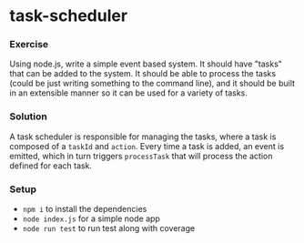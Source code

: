 # task-scheduler

### Exercise

Using node.js, write a simple event based system. It should have "tasks" that can be added to the system. It should be able to process the tasks (could be just writing something to the command line), and it should be built in an extensible manner so it can be used for a variety of tasks.


### Solution

A task scheduler is responsible for managing the tasks, where a task is composed of a `taskId` and `action`. Every time a task is added, an event is emitted, which in turn triggers `processTask` that will process the action defined for each task.

### Setup

* `npm i` to install the dependencies
* `node index.js` for a simple node app
* `node run test` to run test along with coverage
